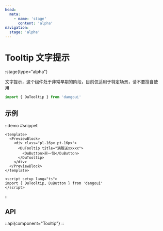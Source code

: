 ```yaml
---
head:
  meta:
    - name: 'stage'
      content: 'alpha'
navigation:
  stage: 'alpha'
---
```


# Tooltip 文字提示

:stage{type="alpha"}

文字提示，这个组件处于非常早期的阶段，目前仅适用于特定场景，请不要擅自使用

```ts
import { DuTooltip } from 'dangoui'
```

## 示例

::demo
#snippet
```vue
<template>
  <PreviewBlock>
    <div class="pl-16px pt-16px">
      <DuTooltip title="满赠送xxxxx">
        <DuButton>买一包</DuButton>
      </DuTooltip>
    </div>
  </PreviewBlock>
</template>

<script setup lang="ts">
import { DuTooltip, DuButton } from 'dangoui'
</script>
```
::

## API

::api{component="Tooltip"}
::
